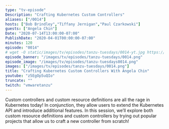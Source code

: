 ```yaml
---
type: "tv-episode"
Description: "Crafting Kubernetes Custom Controllers"
aliases: ["/0014"]
hosts: ["Bob Brindley","Tiffany Jernigan","Paul Czarkowski"]
guests: ["Angela Chin"]
Date: "2020-07-14T13:00:00-07:00"
PublishDate: "2020-04-01T00:00:00-07:00"
minutes: 120
episode: "0014"
# wget -O static/images/tv/episodes/tanzu-tuesdays/0014-yt.jpg https://img.youtube.com/vi/z5EgOp5uQIo/mqdefault.jpg
episode_banner: "/images/tv/episodes/tanzu-tuesdays/0014.png"
episode_image: "/images/tv/episodes/tanzu-tuesdays0014.png"
images: ["/images/tv/episodes/tanzu-tuesdays/0014.png"]
title: "Crafting Kubernetes Custom Controllers With Angela Chin"
youtube: "z5EgOp5uQIo"
truncate: ""
twitch: "vmwaretanzu"
---
```


Custom controllers and custom resource definitions are all the rage in Kubernetes today! In conjunction, they allow users to extend the Kubernetes API and introduce additional features.
In this session, we’ll explore both custom resource definitions and custom controllers by trying out popular projects that allow us to craft a new controller from scratch!